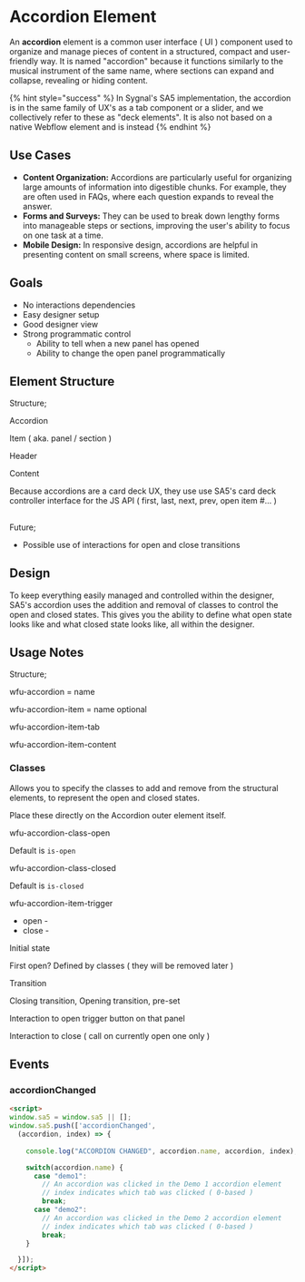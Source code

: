 # Accordion Element

An **accordion** element is a common user interface ( UI ) component used to organize and manage pieces of content in a structured, compact and user-friendly way. It is named "accordion" because it functions similarly to the musical instrument of the same name, where sections can expand and collapse, revealing or hiding content.

{% hint style="success" %}
In Sygnal's SA5 implementation, the accordion is in the same family of UX's as a tab component or a slider, and we collectively refer to these as "deck elements".  It is also not based on a native Webflow element and is instead&#x20;
{% endhint %}

## Use Cases

* **Content Organization:** Accordions are particularly useful for organizing large amounts of information into digestible chunks. For example, they are often used in FAQs, where each question expands to reveal the answer.
* **Forms and Surveys:** They can be used to break down lengthy forms into manageable steps or sections, improving the user's ability to focus on one task at a time.
* **Mobile Design:** In responsive design, accordions are helpful in presenting content on small screens, where space is limited.

## Goals

* No interactions dependencies
* Easy designer setup
* Good designer view
* Strong programmatic control
  * Ability to tell when a new panel has opened&#x20;
  * Ability to change the open panel programmatically&#x20;

## Element Structure

Structure;

Accordion

Item ( aka. panel / section )

Header

Content



Because accordions are a card deck UX, they use use SA5's card deck controller interface for the JS API ( first, last, next, prev, open item #... )

##

Future;

* Possible use of interactions for open and close transitions&#x20;

## Design

To keep everything easily managed and controlled within the designer, SA5's accordion uses the addition and removal of classes to control the open and closed states. This gives you the ability to define what open state looks like and what closed state looks like, all within the designer.&#x20;

## Usage Notes

Structure;&#x20;

wfu-accordion = name

wfu-accordion-item = name optional&#x20;

wfu-accordion-item-tab

wfu-accordion-item-content

### Classes

Allows you to specify the classes to add and remove from the structural elements, to represent the open and closed states.

Place these directly on the Accordion outer element itself.&#x20;

wfu-accordion-class-open&#x20;

Default is `is-open`

wfu-accordion-class-closed

Default is `is-closed`



wfu-accordion-item-trigger

* open -&#x20;
* close -&#x20;





Initial state&#x20;

First open? Defined by classes ( they will be removed later )&#x20;





Transition

Closing transition, Opening transition, pre-set&#x20;



Interaction to open  trigger button on that panel

Interaction to close  ( call on currently open one only )

## Events

### accordionChanged

```html
<script>
window.sa5 = window.sa5 || [];
window.sa5.push(['accordionChanged', 
  (accordion, index) => {
    
    console.log("ACCORDION CHANGED", accordion.name, accordion, index); 

    switch(accordion.name) {
      case "demo1": 
        // An accordion was clicked in the Demo 1 accordion element
        // index indicates which tab was clicked ( 0-based )
        break;
      case "demo2": 
        // An accordion was clicked in the Demo 2 accordion element
        // index indicates which tab was clicked ( 0-based )
        break;
    }

  }]); 
</script>
```







